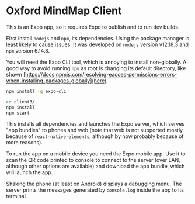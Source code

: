 # Oxford MindMap Client

This is an Expo app, so it requires Expo to publish and to run dev builds.

First install `nodejs` and `npm`, its dependencies. Using the package manager is least likely to cause issues. It was developed on `nodejs` version v12.18.3 and `npm` version 6.14.8.

You will need the Expo CLI tool, which is annoying to install non-globally. A good way to avoid running `npm` as root is changing its default directory, like shown [https://docs.npmjs.com/resolving-eacces-permissions-errors-when-installing-packages-globally](here).

```bash
npm install -g expo-cli

cd client3/
npm install
npm start
```

This installs all dependencies and launches the Expo server, which serves "app bundles" to phones and web (note that web is not supported mostly because of `react-native-elements`, although by now probably because of more reasons).

To run the app on a mobile device you need the Expo mobile app. Use it to scan the QR code printed to console to connect to the server (over LAN, although other options are available) and download the app bundle, which will launch the app.

Shaking the phone (at least on Android) displays a debugging menu. The server prints the messages generated by `console.log` inside the app to its terminal.
